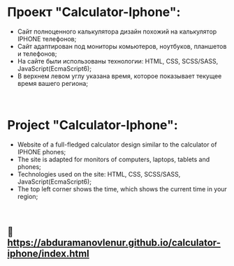 # Проект "Calculator-Iphone":
* Сайт полноценного калькулятора дизайн похожий на калькулятор IPHONE телефонов;
* Сайт адаптирован под мониторы комьютеров, ноутбуков, планшетов и телефонов;
* На сайте были использованы технологии: HTML, CSS, SCSS/SASS, JavaScript(EcmaScript6);
* В верхнем левом углу указана время, которое показывает текущее время вашего региона;

<br>

# Project "Calculator-Iphone":
* Website of a full-fledged calculator design similar to the calculator of IPHONE phones;
* The site is adapted for monitors of computers, laptops, tablets and phones;
* Technologies used on the site: HTML, CSS, SCSS/SASS, JavaScript(EcmaScript6);
* The top left corner shows the time, which shows the current time in your region;

<br>

## 🔗 https://abduramanovlenur.github.io/calculator-iphone/index.html
